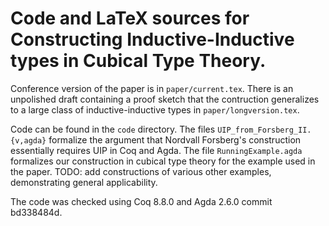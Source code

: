 Code and LaTeX sources for Constructing Inductive-Inductive types in Cubical Type Theory.
==========

Conference version of the paper is in `paper/current.tex`. There is an unpolished draft
containing a proof sketch that the contruction generalizes to a large class of
inductive-inductive types in `paper/longversion.tex`.

Code can be found in the `code` directory. The files `UIP_from_Forsberg_II.{v,agda}` formalize
the argument that Nordvall Forsberg's construction essentially requires UIP in Coq and Agda.
The file `RunningExample.agda` formalizes our construction in cubical type theory for the
example used in the paper. TODO: add constructions of various other examples, demonstrating
general applicability.

The code was checked using Coq 8.8.0 and Agda 2.6.0 commit bd338484d.

